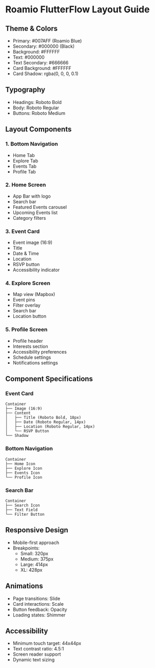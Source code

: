 # Roamio FlutterFlow Layout Guide

## Theme & Colors
- Primary: #007AFF (Roamio Blue)
- Secondary: #000000 (Black)
- Background: #FFFFFF
- Text: #000000
- Text Secondary: #666666
- Card Background: #FFFFFF
- Card Shadow: rgba(0, 0, 0, 0.1)

## Typography
- Headings: Roboto Bold
- Body: Roboto Regular
- Buttons: Roboto Medium

## Layout Components

### 1. Bottom Navigation
- Home Tab
- Explore Tab
- Events Tab
- Profile Tab

### 2. Home Screen
- App Bar with logo
- Search bar
- Featured Events carousel
- Upcoming Events list
- Category filters

### 3. Event Card
- Event image (16:9)
- Title
- Date & Time
- Location
- RSVP button
- Accessibility indicator

### 4. Explore Screen
- Map view (Mapbox)
- Event pins
- Filter overlay
- Search bar
- Location button

### 5. Profile Screen
- Profile header
- Interests section
- Accessibility preferences
- Schedule settings
- Notifications settings

## Component Specifications

### Event Card
```
Container
├── Image (16:9)
├── Content
│   ├── Title (Roboto Bold, 18px)
│   ├── Date (Roboto Regular, 14px)
│   ├── Location (Roboto Regular, 14px)
│   └── RSVP Button
└── Shadow
```

### Bottom Navigation
```
Container
├── Home Icon
├── Explore Icon
├── Events Icon
└── Profile Icon
```

### Search Bar
```
Container
├── Search Icon
├── Text Field
└── Filter Button
```

## Responsive Design
- Mobile-first approach
- Breakpoints:
  - Small: 320px
  - Medium: 375px
  - Large: 414px
  - XL: 428px

## Animations
- Page transitions: Slide
- Card interactions: Scale
- Button feedback: Opacity
- Loading states: Shimmer

## Accessibility
- Minimum touch target: 44x44px
- Text contrast ratio: 4.5:1
- Screen reader support
- Dynamic text sizing 
